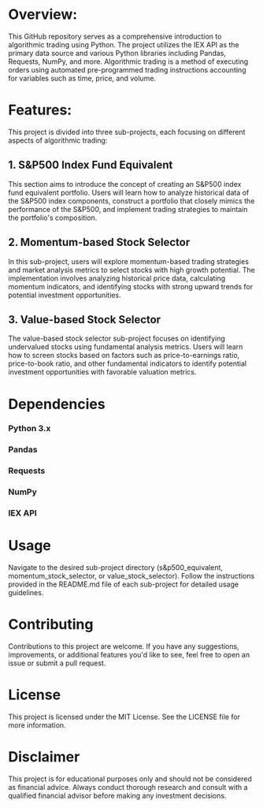 # Overview:

This GitHub repository serves as a comprehensive introduction to algorithmic trading using Python. The project utilizes the IEX API as the primary data source and various Python libraries including Pandas, Requests, NumPy, and more. Algorithmic trading is a method of executing orders using automated pre-programmed trading instructions accounting for variables such as time, price, and volume.

# Features:

This project is divided into three sub-projects, each focusing on different aspects of algorithmic trading:

## 1. S&P500 Index Fund Equivalent
This section aims to introduce the concept of creating an S&P500 index fund equivalent portfolio. Users will learn how to analyze historical data of the S&P500 index components, construct a portfolio that closely mimics the performance of the S&P500, and implement trading strategies to maintain the portfolio's composition.

## 2. Momentum-based Stock Selector
In this sub-project, users will explore momentum-based trading strategies and market analysis metrics to select stocks with high growth potential. The implementation involves analyzing historical price data, calculating momentum indicators, and identifying stocks with strong upward trends for potential investment opportunities.

## 3. Value-based Stock Selector
The value-based stock selector sub-project focuses on identifying undervalued stocks using fundamental analysis metrics. Users will learn how to screen stocks based on factors such as price-to-earnings ratio, price-to-book ratio, and other fundamental indicators to identify potential investment opportunities with favorable valuation metrics.

# Dependencies
### Python 3.x
### Pandas
### Requests
### NumPy
### IEX API
# Usage 
Navigate to the desired sub-project directory (s&p500_equivalent, momentum_stock_selector, or value_stock_selector).
Follow the instructions provided in the README.md file of each sub-project for detailed usage guidelines.
# Contributing
Contributions to this project are welcome. If you have any suggestions, improvements, or additional features you'd like to see, feel free to open an issue or submit a pull request.

# License
This project is licensed under the MIT License. See the LICENSE file for more information.

# Disclaimer
This project is for educational purposes only and should not be considered as financial advice. Always conduct thorough research and consult with a qualified financial advisor before making any investment decisions.
